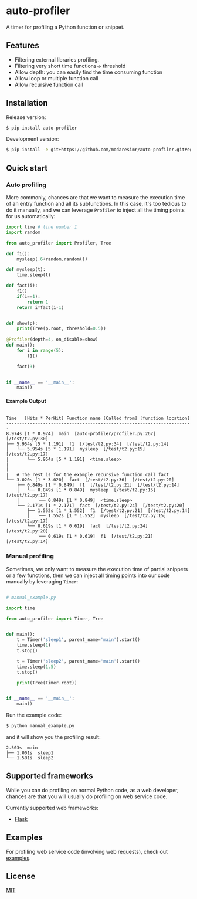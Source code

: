# auto-profiler

A timer for profiling a Python function or snippet.

## Features
- Filtering external libraries profiling.
- Filtering very short time functions-> threshold
- Allow depth: you can easily find the time consuming function
- Allow loop or multiple function call
- Allow recursive function call

## Installation

Release version:

```bash
$ pip install auto-profiler
```

Development version:

```bash
$ pip install -e git+https://github.com/modaresimr/auto-profiler.git#egg=auto-profiler
```


## Quick start

### Auto profiling
More commonly, chances are that we want to measure the execution time of an entry function and all its subfunctions. In this case, it's too tedious to do it manually, and we can leverage `Profiler` to inject all the timing points for us automatically:

```python
import time # line number 1
import random

from auto_profiler import Profiler, Tree

def f1():
    mysleep(.6+random.random())

def mysleep(t):
    time.sleep(t)

def fact(i):
    f1()
    if(i==1):
        return 1
    return i*fact(i-1)


def show(p):
    print(Tree(p.root, threshold=0.5))
    
@Profiler(depth=4, on_disable=show)
def main():
    for i in range(5):
        f1()

    fact(3)


if __name__ == '__main__':
    main()

```

#### Example Output
```

Time   [Hits * PerHit] Function name [Called from] [function location]
-----------------------------------------------------------------------
8.974s [1 * 8.974]  main  [auto-profiler/profiler.py:267]  [/test/t2.py:30]
├── 5.954s [5 * 1.191]  f1  [/test/t2.py:34]  [/test/t2.py:14]
│   └── 5.954s [5 * 1.191]  mysleep  [/test/t2.py:15]  [/test/t2.py:17]
│       └── 5.954s [5 * 1.191]  <time.sleep>
|
|
|   # The rest is for the example recursive function call fact
└── 3.020s [1 * 3.020]  fact  [/test/t2.py:36]  [/test/t2.py:20]
    ├── 0.849s [1 * 0.849]  f1  [/test/t2.py:21]  [/test/t2.py:14]
    │   └── 0.849s [1 * 0.849]  mysleep  [/test/t2.py:15]  [/test/t2.py:17]
    │       └── 0.849s [1 * 0.849]  <time.sleep>
    └── 2.171s [1 * 2.171]  fact  [/test/t2.py:24]  [/test/t2.py:20]
        ├── 1.552s [1 * 1.552]  f1  [/test/t2.py:21]  [/test/t2.py:14]
        │   └── 1.552s [1 * 1.552]  mysleep  [/test/t2.py:15]  [/test/t2.py:17]
        └── 0.619s [1 * 0.619]  fact  [/test/t2.py:24]  [/test/t2.py:20]
            └── 0.619s [1 * 0.619]  f1  [/test/t2.py:21]  [/test/t2.py:14]
```

### Manual profiling

Sometimes, we only want to measure the execution time of partial snippets or a few functions, then we can inject all timing points into our code manually by leveraging `Timer`:

```python

# manual_example.py

import time

from auto_profiler import Timer, Tree


def main():
    t = Timer('sleep1', parent_name='main').start()
    time.sleep(1)
    t.stop()

    t = Timer('sleep2', parent_name='main').start()
    time.sleep(1.5)
    t.stop()

    print(Tree(Timer.root))


if __name__ == '__main__':
    main()
```

Run the example code:

```bash
$ python manual_example.py
```

and it will show you the profiling result:

```
2.503s  main
├── 1.001s  sleep1
└── 1.501s  sleep2

```

## Supported frameworks

While you can do profiling on normal Python code, as a web developer, chances are that you will usually do profiling on web service code.

Currently supported web frameworks:

- [Flask](http://flask.pocoo.org/)


## Examples

For profiling web service code (involving web requests), check out [examples](examples).


## License

[MIT](http://opensource.org/licenses/MIT)
